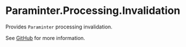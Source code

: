 # Paraminter.Processing.Invalidation

Provides `Paraminter` processing invalidation.

See [GitHub](https://github.com/Paraminter/Paraminter.Processing.Invalidation) for more information.